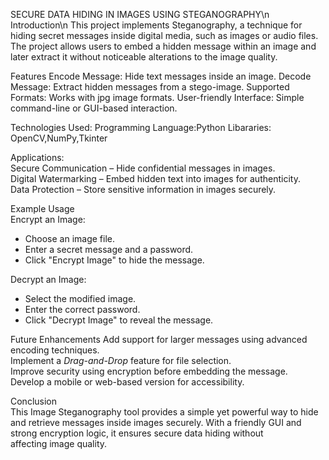SECURE DATA HIDING IN IMAGES USING STEGANOGRAPHY\n
Introduction\n
This project implements Steganography, a technique for hiding secret messages inside digital media, such as images or audio files. The project allows users to embed a hidden message within an image and later extract it without noticeable alterations to the image quality.

Features
Encode Message: Hide text messages inside an image.
Decode Message: Extract hidden messages from a stego-image.
Supported Formats: Works with jpg image formats.
User-friendly Interface: Simple command-line or GUI-based interaction.

Technologies Used:
Programming Language:Python 
Libararies: OpenCV,NumPy,Tkinter

Applications:  
Secure Communication – Hide confidential messages in images.  
Digital Watermarking – Embed hidden text into images for authenticity.  
Data Protection – Store sensitive information in images securely.  

Example Usage  
Encrypt an Image:  
   - Choose an image file.  
   - Enter a secret message and a password.  
   - Click "Encrypt Image" to hide the message.  

Decrypt an Image:  
   - Select the modified image.  
   - Enter the correct password.  
   - Click "Decrypt Image" to reveal the message.

Future Enhancements 
Add support for larger messages using advanced encoding techniques.  
Implement a *Drag-and-Drop* feature for file selection.  
Improve security using encryption before embedding the message.  
Develop a mobile or web-based version for accessibility.  

Conclusion  
This Image Steganography tool provides a simple yet powerful way to hide and retrieve messages inside images securely. With a friendly GUI and strong encryption logic, it ensures secure data hiding without affecting image quality.
